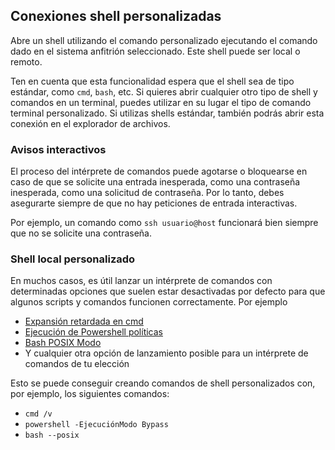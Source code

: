 ## Conexiones shell personalizadas

Abre un shell utilizando el comando personalizado ejecutando el comando dado en el sistema anfitrión seleccionado. Este shell puede ser local o remoto.

Ten en cuenta que esta funcionalidad espera que el shell sea de tipo estándar, como `cmd`, `bash`, etc. Si quieres abrir cualquier otro tipo de shell y comandos en un terminal, puedes utilizar en su lugar el tipo de comando terminal personalizado. Si utilizas shells estándar, también podrás abrir esta conexión en el explorador de archivos.

### Avisos interactivos

El proceso del intérprete de comandos puede agotarse o bloquearse en caso de que se solicite una entrada inesperada, como una contraseña
inesperada, como una solicitud de contraseña. Por lo tanto, debes asegurarte siempre de que no hay peticiones de entrada interactivas.

Por ejemplo, un comando como `ssh usuario@host` funcionará bien siempre que no se solicite una contraseña.

### Shell local personalizado

En muchos casos, es útil lanzar un intérprete de comandos con determinadas opciones que suelen estar desactivadas por defecto para que algunos scripts y comandos funcionen correctamente. Por ejemplo

-   [Expansión retardada en
    cmd](https://ss64.com/nt/delayedexpansion.html)
-   [Ejecución de Powershell
    políticas](https://learn.microsoft.com/en-us/powershell/module/microsoft.powershell.core/about/about_execution_policies?view=powershell-7.3)
-   [Bash POSIX
    Modo](https://www.gnu.org/software/bash/manual/html_node/Bash-POSIX-Mode.html)
- Y cualquier otra opción de lanzamiento posible para un intérprete de comandos de tu elección

Esto se puede conseguir creando comandos de shell personalizados con, por ejemplo, los siguientes comandos:

-   `cmd /v`
-   `powershell -EjecuciónModo Bypass`
-   `bash --posix`